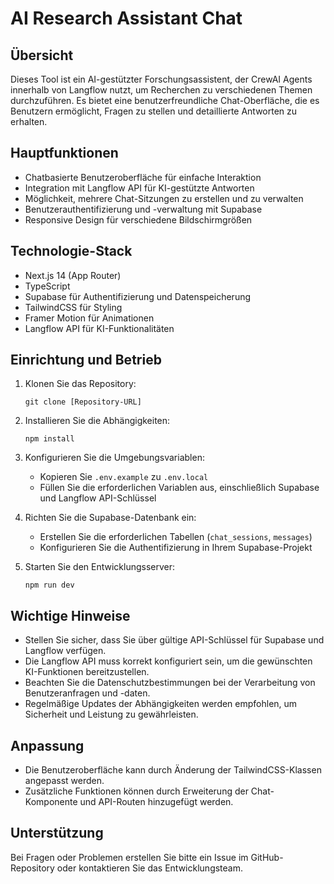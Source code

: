 # AI Research Assistant Chat

## Übersicht

Dieses Tool ist ein AI-gestützter Forschungsassistent, der CrewAI Agents innerhalb von Langflow nutzt, um Recherchen zu verschiedenen Themen durchzuführen. Es bietet eine benutzerfreundliche Chat-Oberfläche, die es Benutzern ermöglicht, Fragen zu stellen und detaillierte Antworten zu erhalten.

## Hauptfunktionen

- Chatbasierte Benutzeroberfläche für einfache Interaktion
- Integration mit Langflow API für KI-gestützte Antworten
- Möglichkeit, mehrere Chat-Sitzungen zu erstellen und zu verwalten
- Benutzerauthentifizierung und -verwaltung mit Supabase
- Responsive Design für verschiedene Bildschirmgrößen

## Technologie-Stack

- Next.js 14 (App Router)
- TypeScript
- Supabase für Authentifizierung und Datenspeicherung
- TailwindCSS für Styling
- Framer Motion für Animationen
- Langflow API für KI-Funktionalitäten

## Einrichtung und Betrieb

1. Klonen Sie das Repository:
   ```
   git clone [Repository-URL]
   ```

2. Installieren Sie die Abhängigkeiten:
   ```
   npm install
   ```

3. Konfigurieren Sie die Umgebungsvariablen:
   - Kopieren Sie `.env.example` zu `.env.local`
   - Füllen Sie die erforderlichen Variablen aus, einschließlich Supabase und Langflow API-Schlüssel

4. Richten Sie die Supabase-Datenbank ein:
   - Erstellen Sie die erforderlichen Tabellen (`chat_sessions`, `messages`)
   - Konfigurieren Sie die Authentifizierung in Ihrem Supabase-Projekt

5. Starten Sie den Entwicklungsserver:
   ```
   npm run dev
   ```

## Wichtige Hinweise

- Stellen Sie sicher, dass Sie über gültige API-Schlüssel für Supabase und Langflow verfügen.
- Die Langflow API muss korrekt konfiguriert sein, um die gewünschten KI-Funktionen bereitzustellen.
- Beachten Sie die Datenschutzbestimmungen bei der Verarbeitung von Benutzeranfragen und -daten.
- Regelmäßige Updates der Abhängigkeiten werden empfohlen, um Sicherheit und Leistung zu gewährleisten.

## Anpassung

- Die Benutzeroberfläche kann durch Änderung der TailwindCSS-Klassen angepasst werden.
- Zusätzliche Funktionen können durch Erweiterung der Chat-Komponente und API-Routen hinzugefügt werden.

## Unterstützung

Bei Fragen oder Problemen erstellen Sie bitte ein Issue im GitHub-Repository oder kontaktieren Sie das Entwicklungsteam.
